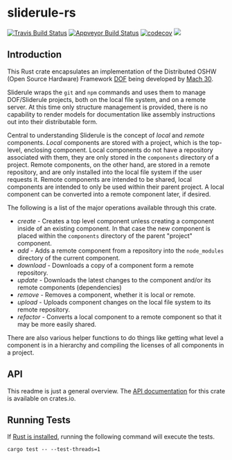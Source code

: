 # sliderule-rs

[![Travis Build Status](https://travis-ci.org/7BIndustries/sliderule-rs.svg?branch=master)](https://travis-ci.org/7BIndustries/sliderule-rs)
[![Appveyor Build Status](https://ci.appveyor.com/api/projects/status/b2cvxvvv8irflqgu/branch/master?svg=true)](https://ci.appveyor.com/project/jmwright/sliderule-rs)
[![codecov](https://codecov.io/gh/7BIndustries/sliderule-rs/branch/master/graph/badge.svg)](https://codecov.io/gh/7BIndustries/sliderule-rs)
[![](http://meritbadge.herokuapp.com/sliderule)](https://crates.io/crates/sliderule)

## Introduction
This Rust crate encapsulates an implementation of the Distributed OSHW (Open Source Hardware) Framework [DOF](https://github.com/Mach30/dof) being developed by [Mach 30](http://mach30.org/).

Sliderule wraps the `git` and `npm` commands and uses them to manage DOF/Sliderule projects, both on the local file system, and on a remote server. At this time only structure management is provided, there is no capability to render models for documentation like assembly instructions out into their distributable form.

Central to understanding Sliderule is the concept of _local_ and _remote_ components. _Local_ components are stored with a project, which is the top-level, enclosing component. Local components do not have a repository associated with them, they are only stored in the `components` directory of a project. Remote components, on the other hand, are stored in a remote repository, and are only installed into the local file system if the user requests it. Remote components are intended to be shared, local components are intended to only be used within their parent project. A local component can be converted into a remote component later, if desired.

The following is a list of the major operations available through this crate.
- _create_ - Creates a top level component unless creating a component inside of an existing component. In that case the new component is placed within the `components` directory of the parent "project" component.
- _add_ - Adds a remote component from a repository into the `node_modules` directory of the current component.
- _download_ - Downloads a copy of a component form a remote repository.
- _update_ - Downloads the latest changes to the component and/or its remote components (dependencies)
- _remove_ - Removes a component, whether it is local or remote.
- _upload_ - Uploads component changes on the local file system to its remote repository.
- _refactor_ - Converts a local component to a remote component so that it may be more easily shared.

There are also various helper functions to do things like getting what level a component is in a hierarchy and compiling the licenses of all components in a project.

## API

This readme is just a general overview. The [API documentation](https://docs.rs/sliderule/0.1.0/sliderule/) for this crate is available on crates.io.

## Running Tests

If [Rust is installed](https://www.rust-lang.org/en-US/install.html), running the following command will execute the tests.
```
cargo test -- --test-threads=1
```
